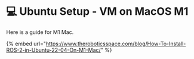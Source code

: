 # 💻 Ubuntu Setup - VM on MacOS M1



Here is a guide for M1 Mac.

{% embed url="https://www.theroboticsspace.com/blog/How-To-Install-ROS-2-in-Ubuntu-22-04-On-M1-Mac/" %}

